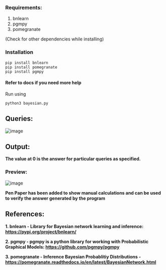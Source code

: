 ### Requirements:

1. bnlearn
2. pgmpy
3. pomegranate

(Check for other dependencies while installing)

### Installation

```
pip install bnlearn
pip install pomegranate
pip install pgmpy
```
#### Refer to docs if you need more help

Run using

```
python3 bayesian.py
```

## Queries:

![image](https://user-images.githubusercontent.com/63910248/168807699-b501d118-4265-45e2-b1a1-82015e8295de.png)

## Output:

**The value at 0 is the answer for particular queries as specified.**

### Preview:

![image](https://user-images.githubusercontent.com/63910248/168807777-16b46772-5df1-46ce-a31d-ceb8a73c04f9.png)

**Pen Paper has been added to show manual calculations and can be used to verify the answer generated by the program**

## References:

**1. bnlearn - Library for Bayesian network learning and inference: https://pypi.org/project/bnlearn/**

**2. pgmpy - pgmpy is a python library for working with Probabilistic Graphical Models: https://github.com/pgmpy/pgmpy**

**3. pomegranate - Inference Bayesian Probablitiy Distributions - https://pomegranate.readthedocs.io/en/latest/BayesianNetwork.html**
